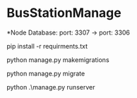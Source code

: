 # BusStationManage

*Node Database: port: 3307 -> port: 3306


pip install -r requirments.txt

python manage.py makemigrations 

python manage.py migrate

python .\manage.py runserver 
